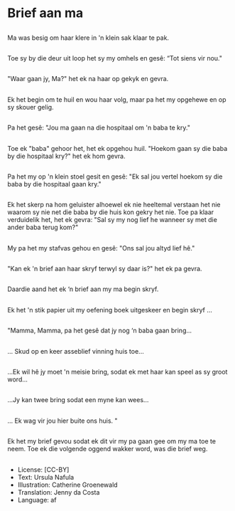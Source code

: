 # Brief aan ma

##
Ma was besig om haar klere in
'n klein sak klaar te pak.

##
Toe sy by die deur uit loop het
sy my omhels en gesê: “Tot
siens vir nou."

##
"Waar gaan jy, Ma?" het ek na
haar op gekyk en gevra.

##
Ek het begin om te huil en wou
haar volg, maar pa het my
opgehewe en op sy skouer
gelig.

##
Pa het gesê: "Jou ma gaan na
die hospitaal om 'n baba te kry."

##
Toe ek "baba" gehoor het, het
ek opgehou huil. "Hoekom gaan
sy die baba by die hospitaal
kry?" het ek hom gevra.

##
Pa het my op 'n klein stoel gesit
en gesê: "Ek sal jou vertel
hoekom sy die baba by die
hospitaal gaan kry."

##
Ek het skerp na hom geluister alhoewel ek nie heeltemal
verstaan het nie waarom sy nie net die baba by die huis
kon gekry het nie. Toe pa klaar verduidelik het, het ek
gevra: "Sal sy my nog lief he wanneer sy met die ander
baba terug kom?"

##
My pa het my stafvas gehou en
gesê: "Ons sal jou altyd lief hê."

##
"Kan ek 'n brief aan haar skryf
terwyl sy daar is?" het ek pa
gevra.

##
Daardie aand het ek ‘n brief aan
my ma begin skryf.

##
Ek het 'n stik papier uit my
oefening boek uitgeskeer en
begin skryf ...

##
"Mamma, Mamma, pa het gesê
dat jy nog ‘n baba gaan bring...

##
... Skud op en keer asseblief
vinning huis toe...

##
...Ek wil hê jy moet 'n meisie
bring, sodat ek met haar kan
speel as sy groot word...

##
...Jy kan twee bring sodat een
myne kan wees...

##
... Ek wag vir jou hier buite ons
huis. "

##
Ek het my brief gevou sodat ek
dit vir my pa gaan gee om my
ma toe te neem.
Toe ek die volgende oggend
wakker word, was die brief weg.

##
* License: [CC-BY]
* Text: Ursula Nafula
* Illustration: Catherine Groenewald
* Translation: Jenny da Costa
* Language: af
